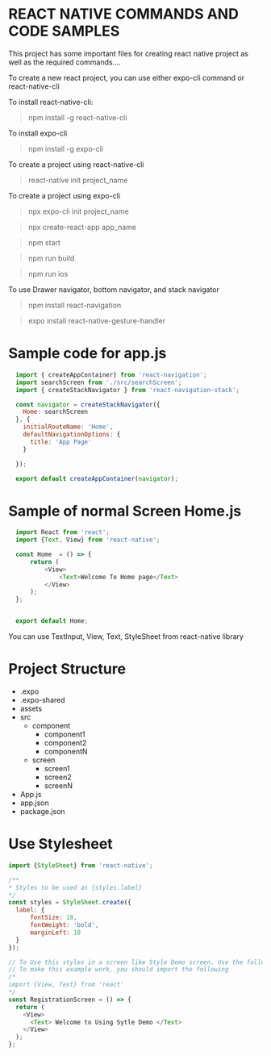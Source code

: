 REACT NATIVE COMMANDS AND CODE SAMPLES
======================================

This project has some important files for creating react native project as well as the required commands....


To create a new react project, you can use either expo-cli command or react-native-cli

To install react-native-cli:

> npm install -g react-native-cli

To install expo-cli

> npm install -g expo-cli

To create a project using react-native-cli

> react-native init project_name

To create a project using expo-cli

> npx expo-cli init project_name

> npx create-react-app app_name

> npm start

> npm run build

> npm run ios

To use Drawer navigator, bottom navigator, and stack navigator

> npm install react-navigation

> expo install react-native-gesture-handler

Sample code for app.js
======================

```javascript
  import { createAppContainer} from 'react-navigation';
  import searchScreen from './src/searchScreen';
  import { createStackNavigator } from 'react-navigation-stack';

  const navigator = createStackNavigator({
    Home: searchScreen
  }, {
    initialRouteName: 'Home',
    defaultNavigationOptions: {
      title: 'App Page'
    }

  });

  export default createAppContainer(navigator);
```

Sample of normal Screen Home.js
================================

```javascript
  import React from 'react';
  import {Text, View} from 'react-native';

  const Home  = () => {
      return (
          <View>
              <Text>Welcome To Home page</Text>
          </View>
      );
  };


  export default Home;
```
You can use TextInput, View, Text, StyleSheet from react-native library

Project Structure
=================
<!--ts-->
   * .expo
   * .expo-shared
   * assets
   * src
      * component
        * component1
        * component2
        * componentN
      * screen
        * screen1
        * screen2
        * screenN  
   * App.js
   * app.json
   * package.json
<!--te-->

Use Stylesheet
==============

```javascript
import {StyleSheet} from 'react-native';

/**
* Styles to be used as {styles.label}
*/
const styles = StyleSheet.create({
  label: {
      fontSize: 18,
      fontWeight: 'bold',
      marginLeft: 10
  }  
});

// To Use this styles in a screen like Style Demo screen. Use the following code
// To make this example work, you should import the following 
/*  
import {View, Text} from 'react'
*/
const RegistrationScreen = () => {
  return (
    <View>
      <Text> Welcome to Using Sytle Demo </Text>
    </View>
  );
};
```
